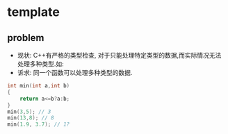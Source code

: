 # template

## problem

- 现状: C++有严格的类型检查, 对于只能处理特定类型的数据,而实际情况无法处理多种类型.如:
- 诉求: 同一个函数可以处理多种类型的数据.


```C++
int min(int a,int b)
{
    return a<=b?a:b;
}
min(3,5); // 3
min(13,8); // 8
min(1.9, 3.7); // 1?
```
